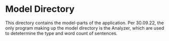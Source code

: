 # Model Directory

This directory contains the model-parts of the application. Per 30.09.22, the only program making up the model directory is the Analyzer, which are used to detetermine the type and word count of sentences.
